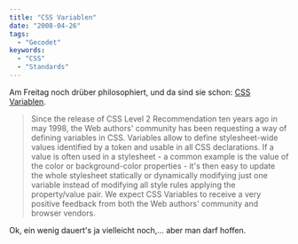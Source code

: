 ```yaml
---
title: "CSS Variablen"
date: "2008-04-26"
tags:
  - "Gecodet"
keywords:
  - "CSS"
  - "Standards"
---
```


Am Freitag noch drüber philosophiert, und da sind sie schon: [CSS Variablen](http://disruptive-innovations.com/zoo/cssvariables/).

> Since the release of CSS Level 2 Recommendation ten years ago in may 1998, the Web authors' community has been requesting a way of defining variables in CSS. Variables allow to define stylesheet-wide values identified by a token and usable in all CSS declarations. If a value is often used in a stylesheet - a common example is the value of the color or background-color properties - it's then easy to update the whole stylesheet statically or dynamically modifying just one variable instead of modifying all style rules applying the property/value pair. We expect CSS Variables to receive a very positive feedback from both the Web authors' community and browser vendors.

Ok, ein wenig dauert's ja vielleicht noch,… aber man darf hoffen.
